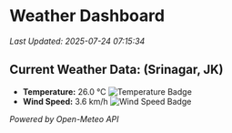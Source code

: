
# Weather Dashboard

_Last Updated: 2025-07-24 07:15:34_

## Current Weather Data: (Srinagar, JK)
- **Temperature:** 26.0 °C ![Temperature Badge](https://img.shields.io/badge/Temperature-Medium%20Temp-green)
- **Wind Speed:** 3.6 km/h ![Wind Speed Badge](https://img.shields.io/badge/Wind%20Speed-Light%20Wind-blue)

*Powered by Open-Meteo API*
